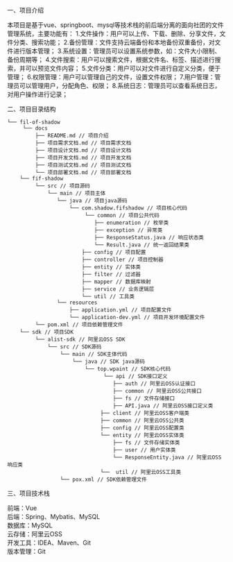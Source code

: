 一、项目介绍

本项目是基于vue、springboot、mysql等技术栈的前后端分离的面向社团的文件管理系统，主要功能有：
1.文件操作：用户可以上传、下载、删除、分享文件，文件分类、搜索功能；
2.备份管理：文件支持云端备份和本地备份双重备份，对文件进行版本管理；
3.系统设置：管理员可以设置系统参数，如：文件大小限制、备份周期等；
4.文件搜索：用户可以搜索文件，根据文件名、标签、描述进行搜索，并可以预览文件内容；
5.文件分类：用户可以对文件进行自定义分类，便于管理；
6.权限管理：用户可以管理自己的文件，设置文件权限；
7.用户管理：管理员可以管理用户，分配角色、权限；
8.系统日志：管理员可以查看系统日志，对用户操作进行记录；

二、项目目录结构

```
└── fil-of-shadow
     └── docs
         ├── README.md // 项目介绍
         ├── 项目需求文档.md // 项目需求文档
         ├── 项目设计文档.md // 项目设计文档
         ├── 项目开发文档.md // 项目开发文档
         ├── 项目测试文档.md // 项目测试文档
         └── 项目部署文档.md // 项目部署文档
    └── fif-shadow
         └── src // 项目源码
             └── main // 项目主体
                └── java // 项目java源码
                    └── com.shadow.fifshadow // 项目核心代码
                         └── common // 项目公共代码
                            ├── enumeration // 枚举类
                            ├── exception // 异常类
                            ├── ResponseStatus.java // 响应状态类
                            └── Result.java // 统一返回结果类
                        ├── config // 项目配置
                        ├── controller // 项目控制器
                        ├── entity // 实体类
                        ├── filter // 过滤器
                        ├── mapper // 数据库映射
                        ├── service // 业务逻辑层
                        └── util // 工具类
                └── resources
                    ├── application.yml // 项目配置文件
                    └── application-dev.yml // 项目开发环境配置文件
         └── pom.xml // 项目依赖管理文件
    └── sdk // 项目SDK
         └── alist-sdk // 阿里云OSS SDK
             └── src // SDK源码
                 └── main // SDK主体代码
                     └── java // SDK java源码
                         └── top.wpaint // SDK核心代码
                               └── api // SDK接口定义
                                  ├── auth // 阿里云OSS认证接口
                                  ├── common // 阿里云OSS公共接口
                                  ├── fs // 文件存储接口
                                  ├── API.java // 阿里云OSS接口定义类
                              ├── client // 阿里云OSS客户端类
                              ├── common // 阿里云OSS公共类
                              ├── config // 阿里云OSS配置类
                              └── entity // 阿里云OSS实体类
                                  ├── fs // 文件存储实体类
                                  ├── user // 用户实体类
                                  └── ResponseEntity.java // 阿里云OSS响应类
                              └──  util // 阿里云OSS工具类
                 └── pox.xml // SDK依赖管理文件
```
三、项目技术栈

前端：Vue    
后端：Spring、Mybatis、MySQL    
数据库：MySQL    
云存储：阿里云OSS    
开发工具：IDEA、Maven、Git    
版本管理：Git     


